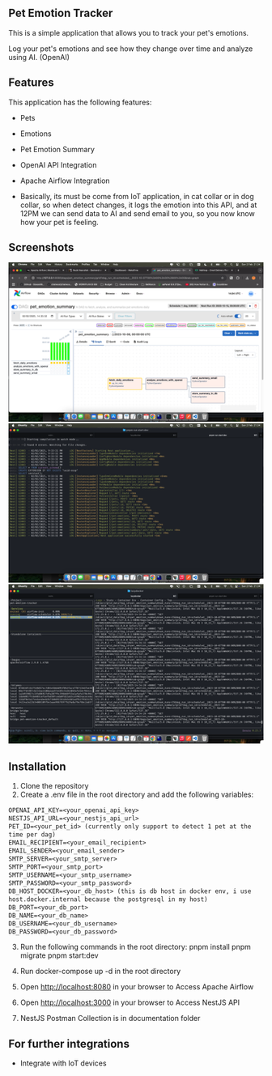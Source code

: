 ## Pet Emotion Tracker

This is a simple application that allows you to track your pet's emotions.

Log your pet's emotions and see how they change over time and analyze using AI. (OpenAI)

## Features

This application has the following features:

- Pets
- Emotions
- Pet Emotion Summary
- OpenAI API Integration
- Apache Airflow Integration

- Basically, its must be come from IoT application, in cat collar or in dog collar, so when detect changes, it logs the emotion into this API, and at 12PM we can send data to AI and send email to you, so you now know how your pet is feeling.

## Screenshots

![1](https://github.com/adexaja/pet-emotions-tracker/blob/main/assets/1.png)
![1](https://github.com/adexaja/pet-emotions-tracker/blob/main/assets/2.png)
![1](https://github.com/adexaja/pet-emotions-tracker/blob/main/assets/3.png)

## Installation

1. Clone the repository
2. Create a .env file in the root directory and add the following variables:

```
OPENAI_API_KEY=<your_openai_api_key>
NESTJS_API_URL=<your_nestjs_api_url>
PET_ID=<your_pet_id> (currently only support to detect 1 pet at the time per dag)
EMAIL_RECIPIENT=<your_email_recipient>
EMAIL_SENDER=<your_email_sender>
SMTP_SERVER=<your_smtp_server>
SMTP_PORT=<your_smtp_port>
SMTP_USERNAME=<your_smtp_username>
SMTP_PASSWORD=<your_smtp_password>
DB_HOST_DOCKER=<your_db_host> (this is db host in docker env, i use host.docker.internal because the postgresql in my host)
DB_PORT=<your_db_port>
DB_NAME=<your_db_name>
DB_USERNAME=<your_db_username>
DB_PASSWORD=<your_db_password>
```

3. Run the following commands in the root directory:
   pnpm install
   pnpm migrate
   pnpm start:dev

4. Run docker-compose up -d in the root directory
5. Open <http://localhost:8080> in your browser to Access Apache Airflow
6. Open <http://localhost:3000> in your browser to Access NestJS API
7. NestJS Postman Collection is in documentation folder

## For further integrations

- Integrate with IoT devices
